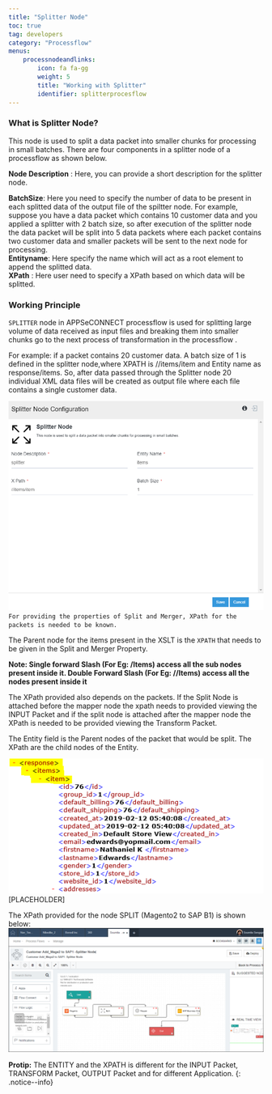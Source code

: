 ```yaml
---
title: "Splitter Node"
toc: true
tag: developers
category: "Processflow"
menus: 
    processnodeandlinks:
        icon: fa fa-gg
        weight: 5
        title: "Working with Splitter" 
        identifier: splitterprocesflow
---
```


### What is Splitter Node?

This node is used to split a data packet into smaller chunks for processing in small batches. There are four components in a splitter node of a processflow
as shown below. 

**Node Description** : Here, you can provide a short description for the splitter node.

**BatchSize**: Here you need to specify the number  of data to be present in each splitted data of the output file of the spiltter node.
For example, suppose you have a data packet which contains 10 customer data and you applied a splitter 
with 2 batch size, so after execution of the splitter node the data packet will be split into 5 data 
packets where each packet contains two customer data and smaller packets will be sent to the next node
for processing.   
**Entityname**: Here specify the name which will act as a root element to append the splitted data.  
 **XPath** : Here user need to specify a XPath based on which data will be splitted.  

### Working Principle

`SPLITTER` node in APPSeCONNECT processflow is used for splitting large volume of data received as input files and 
breaking them into  smaller chunks go to the next process of transformation in the processflow .

For example: if a packet contains 20 customer data. A batch size of 1 is defined in the splitter node,where XPATH  is  //items/item and Entity name as response/items. 
So, after data passed through the Splitter node 20 individual XML data files will be created as output file where each file contains a single customer data.

![Processflow Splitter Properties](\staticfiles\processflow\media\splitter1.PNG)
`For providing the properties of Split and Merger, XPath for the packets is needed to be known.` 

The Parent node for the items present in the XSLT is the `XPATH` that needs to be given in the Split and Merger Property.

**Note: Single forward Slash (For Eg: /Items) access all the sub nodes present inside it. 
Double Forward Slash (For Eg: //Items) access all the nodes present inside it**

The XPath provided also depends on the packets. If the Split Node is attached before the mapper node the xpath needs to provided 
viewing the INPUT Packet and if the split node is attached after the mapper node the XPath is needed to be provided
viewing the Transform Packet.

The Entity field is the Parent nodes of the packet that would be split. The XPath are the child nodes of the Entity.

![TroubleshootingSplitter2](/staticfiles/workflow-management/media/Splitter/TroubleshootingSplitter2.png)
[PLACEHOLDER]

The XPath provided for the node SPLIT (Magento2 to SAP B1) is shown below:
![Processflow Splitter2](../../../staticfiles/processflow/media/mapper/processflow_splitter2.PNG)


**Protip:** The ENTITY and the XPATH is different for the INPUT Packet, TRANSFORM Packet, OUTPUT Packet and for 
different Application.
{: .notice--info}